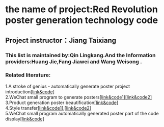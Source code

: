 # the name of project:Red Revolution poster generation technology code
## Project instructor：Jiang Taixiang 
### This list is maintained by:Qin Lingkang.And the Information providers:Huang Jie,Fang Jiawei and Wang Weisong .

### Related literature:
1.A stroke of genius - automatically generate poster project introduction[[link&code]](https://github.com/lgb020/Ai-poster-generation)</br> 
2.WeChat small program to generate posters[[link&code1]](https://github.com/wpmee-plugins/nicetheme-module-bigger-share/blob/965cbc171d595b914f6c222b7baaa554f27c0b78/conf/group_5c6fc11feb1d4.json )[[link&code2]](https://github.com/Avner-Wang/WeChat_mini_project/blob/1cce71c7092e2ff1aea9ff212f6b2ec97fde69fb/wyp-mini/kuzu-lovemyhome/pages/recruit/userChoose.wxml )</br>
3.Product generation poster beautification[[link&code]](https://github.com/mandykwokk/SevenSevenMall/commit/47d56787aa21c69ee33c6c31e5fa659e75656111)</br>
4.Style transfer[[link&code1]](https://blog.csdn.net/czp_374/article/details/81185603?ops_request_misc=%257B%2522request%255Fid%2522%253A%2522161787187016780366589170%2522%252C%2522scm%2522%253A%252220140713.130102334..%2522%257D&request_id=161787187016780366589170&biz_id=0&utm_medium=distribute.pc_search_result.none-task-blog-2~all~top_click~default-4-81185603.first_rank_v2_pc_rank_v29&utm_term=%E9%A3%8E%E6%A0%BC%E8%BF%81%E7%A7%BB),[[link&code2]](https://blog.csdn.net/qq_34470213/article/details/80793830)</br> 
5.WeChat small program automatically generated poster part of the code display[[link&code]](https://blog.csdn.net/wh13267207590/article/details/80761632)</br> 
